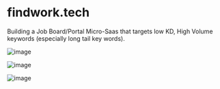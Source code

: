 # findwork.tech
Building a Job Board/Portal Micro-Saas that targets low KD, High Volume keywords (especially long tail key words).

![image](https://github.com/user-attachments/assets/25df4a9e-e250-4569-b26e-47827e2b87df)

![image](https://github.com/user-attachments/assets/e5b8edf3-4d49-44a9-9dbc-031c43a64c56)

![image](https://github.com/user-attachments/assets/51f9f5c5-c0a2-4c88-91e5-622bbad06af2)

